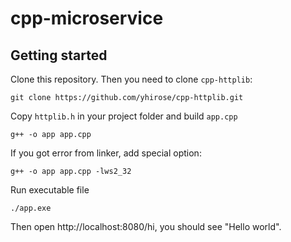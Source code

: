 # cpp-microservice
## Getting started
Clone this repository. Then you need to clone `cpp-httplib`:
```
git clone https://github.com/yhirose/cpp-httplib.git
```
Copy `httplib.h` in your project folder and build `app.cpp` 
```
g++ -o app app.cpp
```
If you got error from linker, add special option:
```
g++ -o app app.cpp -lws2_32
```
Run executable file
```
./app.exe
```
Then open http://localhost:8080/hi, you should see "Hello world". 
